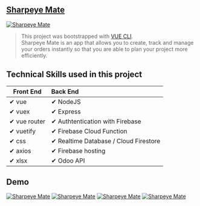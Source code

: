 ## [Sharpeye Mate](https://sharpeyemate.sharpeye.co.nz/login)
[![Sharpeye Mate](https://firebasestorage.googleapis.com/v0/b/github-c5c88.appspot.com/o/appScreenshot%2Fsharpeye-mate%2Fsharpmate-dashboard.png?alt=media&token=eef1d70f-2e27-43be-8794-1b1eccb7fbeb)](https://sharpeyemate.sharpeye.co.nz/login)

> This project was bootstrapped with [VUE CLI](https://cli.vuejs.org/guide/creating-a-project.html#vue-create).<br/>
  Sharpeye Mate is an app that allows you to create, track and manage your orders instantly so that you are able to plan your project more efficiently.
## Technical Skills used in this project

| Front End              | Back End |
| ------------------------ | :----------------------------------------------------------- |
| ✔ vue                               |✔ NodeJS 
| ✔ vuex                              |✔ Express 
| ✔ vue router                        |✔ Authtentication with Firebase
| ✔ vuetify                           |✔ Firebase Cloud Function
| ✔ css                               |✔ Realtime Database / Cloud Firestore 
| ✔ axios                             |✔ Firebase hosting 
| ✔ xlsx                              | ✔ Odoo API          


## Demo

[![Sharpeye Mate](https://firebasestorage.googleapis.com/v0/b/github-c5c88.appspot.com/o/appScreenshot%2Fsharpeye-mate%2Fsharpeyemat-review.png?alt=media&token=4c10c4cf-f976-4d36-a4dc-ddc93bd47932)](https://sharpeyemate.sharpeye.co.nz/login)
[![Sharpeye Mate](https://firebasestorage.googleapis.com/v0/b/github-c5c88.appspot.com/o/appScreenshot%2Fsharpeye-mate%2Fsharpeyemate-createOrder.png?alt=media&token=983f62e3-5371-46fa-a3dc-f644fb33e8cb)](https://sharpeyemate.sharpeye.co.nz/login)
[![Sharpeye Mate](https://firebasestorage.googleapis.com/v0/b/github-c5c88.appspot.com/o/appScreenshot%2Fsharpeye-mate%2Fsharpeyemate-createOrderByExcel.png?alt=media&token=18c1b3ed-16f5-4c43-83b8-87df1ab9327b)](https://sharpeyemate.sharpeye.co.nz/login)
[![Sharpeye Mate](https://firebasestorage.googleapis.com/v0/b/github-c5c88.appspot.com/o/appScreenshot%2Fsharpeye-mate%2Fsharpeyemate-createOrderByExcelSelect.png?alt=media&token=3be1d9d5-a958-4e3c-b15b-d6b7f71fb787)](https://sharpeyemate.sharpeye.co.nz/login)
